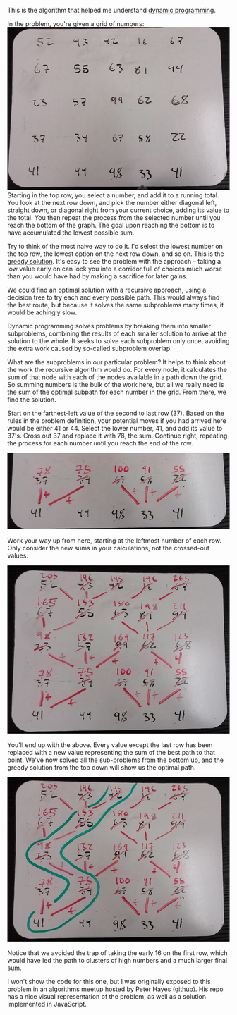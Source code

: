 This is the algorithm that helped me understand [dynamic programming](http://en.wikipedia.org/wiki/Dynamic_programming).

In the problem, you're given a grid of numbers:
![problem setup](images/0801142126.jpg)
Starting in the top row, you select a number, and add it to a running total. You look at the next row down, and pick the number either diagonal left, straight down, or diagonal right from your current choice, adding its value to the total. You then repeat the process from the selected number until you reach the bottom of the graph. The goal upon reaching the bottom is to have accumulated the lowest possible sum.

Try to think of the most naive way to do it. I'd select the lowest number on the top row, the lowest option on the next row down, and so on. This is the [greedy solution](http://en.wikipedia.org/wiki/Greedy_algorithm). It's easy to see the problem with the approach – taking a low value early on can lock you into a corridor full of choices much worse than you would have had by making a sacrifice for later gains. 

We could find an optimal solution with a recursive approach, using a decision tree to try each and every possible path. This would always find the best route, but because it solves the same subproblems many times, it would be achingly slow.

Dynamic programming solves problems by breaking them into smaller subproblems, combining the results of each smaller solution to arrive at the solution to the whole. It seeks to solve each subproblem only once, avoiding the extra work caused by so-called subproblem overlap.

What are the subproblems in our particular problem? It helps to think about the work the recursive algorithm would do. For every node, it calculates the sum of that node with each of the nodes available in a path down the grid.  So summing numbers is the bulk of the work here, but all we really need is the sum of the optimal subpath for each number in the grid. From there, we find the solution.

Start on the farthest-left value of the second to last row (37). Based on the rules in the problem definition, your potential moves if you had arrived here would be either 41 or 44. Select the lower number, 41, and add its value to 37's. Cross out 37 and replace it with 78, the sum. Continue right, repeating the process for each number until you reach the end of the row.

![step 1](images/0801142141crop.jpg)

Work your way up from here, starting at the leftmost number of each row. Only consider the new sums in your calculations, not the crossed-out values.

![step 2](images/0801142148.jpg)

You'll end up with the above. Every value except the last row has been replaced with a new value representing the sum of the best path to that point. We've now solved all the sub-problems from the bottom up, and the greedy solution from the top down will show us the optimal path.

![solution](images/0801142153.jpg)

Notice that we avoided the trap of taking the early 16 on the first row, which would have led the path to clusters of high numbers and a much larger final sum.

I won't show the code for this one, but I was originally exposed to this problem in an algorithms meetup hosted by Peter Hayes ([github](https://github.com/peterkhayes)). His [repo](https://github.com/MrNice/HR-Algorithms-Meetup/tree/master/DynamicProgramming) has a nice visual representation of the problem, as well as a solution implemented in JavaScript.
